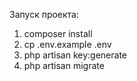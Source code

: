 Запуск проекта:
1) composer install
2) cp .env.example .env
3) php artisan key:generate
4) php artisan migrate
